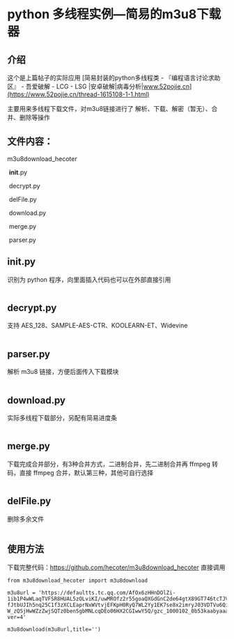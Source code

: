 # python 多线程实例—简易的m3u8下载器

## 介绍

这个是上篇帖子的实际应用 [简易封装的python多线程类 - 『编程语言讨论求助区』 - 吾爱破解 - LCG - LSG |安卓破解|病毒分析|www.52pojie.cn](https://www.52pojie.cn/thread-1615108-1-1.html)

主要用来多线程下载文件，对m3u8链接进行了 解析、下载、解密（暂无）、合并、删除等操作

## 文件内容：

m3u8download_hecoter

​		__init__.py

​		decrypt.py

​		delFile.py

​		download.py

​		merge.py

​		parser.py

## __init__.py

识别为 python 程序，向里面插入代码也可以在外部直接引用

```

```

## decrypt.py

支持 AES_128、SAMPLE-AES-CTR、KOOLEARN-ET、Widevine

```

```

## parser.py

解析 m3u8 链接，方便后面传入下载模块

```

```

## download.py

实际多线程下载部分，另配有简易进度条

```

```

## 	merge.py

下载完成合并部分，有3种合并方式，二进制合并，先二进制合并再 ffmpeg 转码，直接 ffmpeg 合并，默认第三种，其他可自行选择

```

```

## delFile.py

删除多余文件

```

```

## 使用方法

下载完整代码：https://github.com/hecoter/m3u8download_hecoter 直接调用

```
from m3u8download_hecoter import m3u8download

m3u8url = 'https://defaultts.tc.qq.com/AfOx6zHHnDOlZi-1ib1P4wWLaqTVFSR8HUAL5zOLviKI/uwMROfz2r55goaQXGdGnC2de64gtX89GT746tcTJVnDpJgsD/svp_50112/6sxUTJMEy1aAvt2kNwrxNLM-fJtbUJIh5nq25C1f3zXCLEaprNxWVtvjEFKpH0RyQ7WL2Yy1EK7se8x2imryJ03VDTVu6Qifex1O2xlxCwJj1fNTvjkyV70CEUSFqiV2jxytAOk-W_zQSjHwWZzZwjSQTz0benSgbMNLcqDEo06HX2CGIwwY5Q/gzc_1000102_0b53kaabyaaabeahf5ymrfrmaugddroaagca.f321004.ts.m3u8?ver=4'

m3u8download(m3u8url,title='')
```

